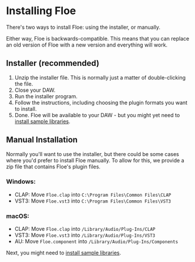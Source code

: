 <!--
SPDX-FileCopyrightText: 2024 Sam Windell
SPDX-License-Identifier: GPL-3.0-or-later
-->

# Installing Floe

There's two ways to install Floe: using the installer, or manually. 

Either way, Floe is backwards-compatible. This means that you can replace an old version of Floe with a new version and everything will work.

## Installer (recommended)

1. Unzip the installer file. This is normally just a matter of double-clicking the file.
1. Close your DAW.
1. Run the installer program.
1. Follow the instructions, including choosing the plugin formats you want to install.
1. Done. Floe will be available to your DAW - but you might yet need to [install sample libraries](installing-libraries-and-presets.md).

## Manual Installation

Normally you'll want to use the installer, but there could be some cases where you'd prefer to install Floe manually. To allow for this, we provide a zip file that contains Floe's plugin files.

### Windows:
- CLAP: Move `Floe.clap` into `C:\Program Files\Common Files\CLAP`
- VST3: Move `Floe.vst3` into `C:\Program Files\Common Files\VST3`

### macOS:
- CLAP: Move `Floe.clap` into `/Library/Audio/Plug-Ins/CLAP`
- VST3: Move `Floe.vst3` into `/Library/Audio/Plug-Ins/VST3`
- AU: Move `Floe.component` into `/Library/Audio/Plug-Ins/Components`

Next, you might need to [install sample libraries](installing-libraries-and-presets.md). 

